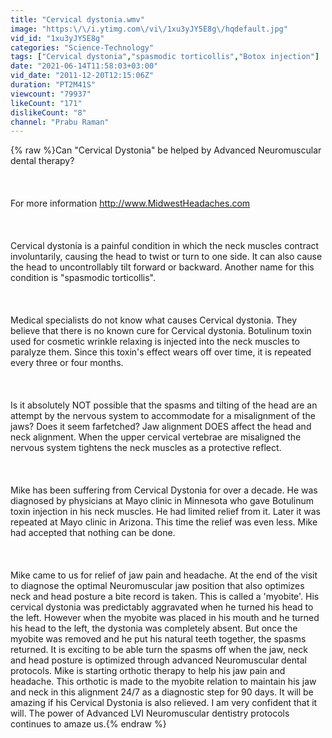 ```yaml
---
title: "Cervical dystonia.wmv"
image: "https:\/\/i.ytimg.com\/vi\/1xu3yJY5E8g\/hqdefault.jpg"
vid_id: "1xu3yJY5E8g"
categories: "Science-Technology"
tags: ["Cervical dystonia","spasmodic torticollis","Botox injection"]
date: "2021-06-14T11:58:03+03:00"
vid_date: "2011-12-20T12:15:06Z"
duration: "PT2M41S"
viewcount: "79937"
likeCount: "171"
dislikeCount: "8"
channel: "Prabu Raman"
---
```

{% raw %}Can &quot;Cervical Dystonia&quot; be helped by Advanced Neuromuscular dental therapy?<br /><br /><br /><br />For more information <a rel="nofollow" target="blank" href="http://www.MidwestHeadaches.com">http://www.MidwestHeadaches.com</a><br /><br /><br /><br />Cervical dystonia is a painful condition in which the neck muscles contract involuntarily, causing the head to twist or turn to one side. It can also cause the head to uncontrollably tilt forward or backward. Another name for this condition is &quot;spasmodic torticollis&quot;.<br /><br /><br /><br />Medical specialists do not know what causes Cervical dystonia.  They believe that there is no known cure for Cervical dystonia.  Botulinum toxin used for cosmetic wrinkle relaxing is injected into the neck muscles to paralyze them. Since this toxin's effect wears off over time, it is repeated every three or four months.<br /><br /><br /><br />Is it absolutely NOT possible that the spasms and tilting of the head are an attempt by the nervous system to accommodate for a misalignment of the jaws? Does it seem farfetched?  Jaw alignment DOES affect the head and neck alignment. When the upper cervical vertebrae are misaligned the nervous system tightens the neck muscles as a protective reflect.<br /><br /><br /><br />Mike has been suffering from Cervical Dystonia for over a decade. He was diagnosed by physicians at Mayo clinic in Minnesota who gave Botulinum toxin injection in his neck muscles.  He had limited relief from it.  Later it was repeated at Mayo clinic in Arizona.  This time the relief was even less. Mike had accepted that nothing can be done.<br /><br /><br /><br />Mike came to us for relief of jaw pain and headache.  At the end of the visit to diagnose the optimal Neuromuscular jaw position that also optimizes neck and head posture a bite record is taken. This is called a 'myobite'.  His cervical dystonia was predictably aggravated when he turned his head to the left.  However when the myobite was placed in his mouth and he turned his head to the left, the dystonia was completely absent.  But once the myobite was removed and he put his natural teeth together, the spasms returned.  It is exciting to be able turn the spasms off when the jaw, neck and head posture is optimized through advanced Neuromuscular dental protocols.  Mike is starting orthotic therapy to help his jaw pain and headache. This orthotic is made to the myobite relation to maintain his jaw and neck in this alignment 24/7 as a diagnostic step for 90 days.  It will be amazing if his Cervical Dystonia is also relieved. I am very confident that it will.  The power of Advanced LVI Neuromuscular dentistry protocols continues to amaze us.{% endraw %}
